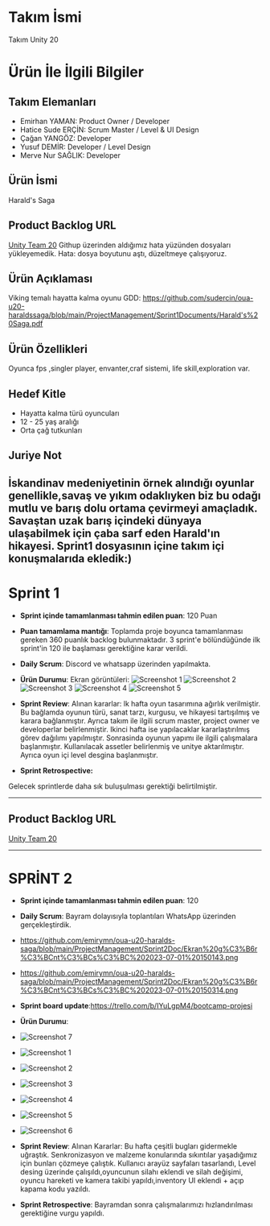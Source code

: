 # **Takım İsmi**

Takım Unity 20

# Ürün İle İlgili Bilgiler

## Takım Elemanları
- Emirhan YAMAN: Product Owner / Developer
- Hatice Sude ERÇİN: Scrum Master / Level & UI Design
- Çağan YANGÖZ: Developer
- Yusuf DEMİR: Developer / Level Design
- Merve Nur SAĞLIK: Developer

## Ürün İsmi
Harald's Saga

## Product Backlog URL

[Unity Team 20](*link)
Githup üzerinden aldığımız hata yüzünden dosyaları yükleyemedik.
Hata: dosya boyutunu aştı, düzeltmeye çalışıyoruz.
## Ürün Açıklaması

Viking temalı hayatta kalma oyunu 
GDD: https://github.com/sudercin/oua-u20-haraldssaga/blob/main/ProjectManagement/Sprint1Documents/Harald's%20Saga.pdf

## Ürün Özellikleri
Oyunca fps ,singler player, envanter,craf sistemi, life skill,exploration var.

## Hedef Kitle

- Hayatta kalma türü oyuncuları
- 12 - 25 yaş aralığı
- Orta çağ tutkunları

## Juriye Not

 İskandinav medeniyetinin örnek alındığı oyunlar genellikle,savaş ve yıkım odaklıyken biz bu odağı mutlu ve barış dolu ortama çevirmeyi amaçladık. Savaştan uzak barış içindeki dünyaya ulaşabilmek için çaba sarf eden Harald'ın hikayesi. 
 Sprint1 dosyasının içine takım içi konuşmalarıda ekledik:)
---

# Sprint 1

- **Sprint içinde tamamlanması tahmin edilen puan**: 120 Puan

- **Puan tamamlama mantığı**: Toplamda proje boyunca tamamlanması gereken 360 puanlık backlog bulunmaktadır. 3 sprint'e bölündüğünde ilk sprint'in 120 ile başlaması gerektiğine karar verildi.

- **Daily Scrum**: Discord ve whatsapp üzerinden yapılmakta.

- **Ürün Durumu**: Ekran görüntüleri:
  ![Screenshot 1](https://github.com/sudercin/oua-u20-haraldssaga/blob/main/ProjectManagement/Sprint1Documents/deneme1.png)
  ![Screenshot 2](https://github.com/sudercin/oua-u20-haraldssaga/blob/main/ProjectManagement/Sprint1Documents/deneme3.png)
  ![Screenshot 3](https://github.com/sudercin/oua-u20-haraldssaga/blob/main/ProjectManagement/Sprint1Documents/deneme4.png)
  ![Screenshot 4](https://github.com/sudercin/oua-u20-haraldssaga/blob/main/ProjectManagement/Sprint1Documents/deneme5.png)
  ![Screenshot 5](https://github.com/sudercin/oua-u20-haraldssaga/blob/main/ProjectManagement/Sprint1Documents/deneme6.png)
- **Sprint Review**: 
Alınan kararlar: lk hafta oyun tasarımına ağırlık verilmiştir. Bu bağlamda oyunun türü, sanat tarzı, kurgusu, ve hikayesi tartışılmış ve karara bağlanmıştır. Ayrıca takım ile ilgili scrum master, project owner ve developerlar belirlenmiştir. Ikinci hafta ise yapılacaklar kararlaştırılmış görev dağılımı yapılmıştır. Sonrasinda oyunun yapımı ile ilgili çalışmalara başlanmıştır. Kullanılacak assetler belirlenmiş ve unitye aktarılmıştır. Ayrıca oyun içi level desgina başlanmıştır.

- **Sprint Retrospective:**

Gelecek sprintlerde daha sık buluşulması gerektiği belirtilmiştir. 

 
---

## Product Backlog URL

[Unity Team 20](https://trello.com/b/IYuLgpM4/bootcamp-projesi)

---

# SPRİNT 2

- **Sprint içinde tamamlanması tahmin edilen puan**: 120
- **Daily Scrum**: Bayram dolayısıyla toplantıları WhatsApp üzerinden gerçekleştirdik.
- https://github.com/emirymn/oua-u20-haralds-saga/blob/main/ProjectManagement/Sprint2Doc/Ekran%20g%C3%B6r%C3%BCnt%C3%BCs%C3%BC%202023-07-01%20150143.png
- https://github.com/emirymn/oua-u20-haralds-saga/blob/main/ProjectManagement/Sprint2Doc/Ekran%20g%C3%B6r%C3%BCnt%C3%BCs%C3%BC%202023-07-01%20150314.png
  
- **Sprint board update**:https://trello.com/b/IYuLgpM4/bootcamp-projesi

- **Ürün Durumu**:
- ![Screenshot 7](https://github.com/emirymn/oua-u20-haralds-saga/blob/main/ProjectManagement/Sprint1Documents/u%C4%B1saga.png)
- ![Screenshot 1](https://github.com/emirymn/oua-u20-haralds-saga/blob/main/ProjectManagement/Sprint2Doc/3fb3a767-9f6b-47dc-9c95-db6e676fc6fd.jpg)
- ![Screenshot 2](https://github.com/emirymn/oua-u20-haralds-saga/blob/main/ProjectManagement/Sprint2Doc/97a6b8c0-76a3-4bf8-afe6-0314b58515e4.jpg)
- ![Screenshot 3](https://github.com/emirymn/oua-u20-haralds-saga/blob/main/ProjectManagement/Sprint2Doc/9e48f92a-d039-4984-a8c1-ac2e84dc19bd.jpg)
- ![Screenshot 4](https://github.com/emirymn/oua-u20-haralds-saga/blob/main/ProjectManagement/Sprint2Doc/b565f398-2c9d-4a8d-922d-86de97d640ee.jpg)
- ![Screenshot 5](https://github.com/emirymn/oua-u20-haralds-saga/blob/main/ProjectManagement/Sprint2Doc/b927c998-d23c-42c9-b8a9-17f0c5332092.jpg)
- ![Screenshot 6](https://github.com/emirymn/oua-u20-haralds-saga/blob/main/ProjectManagement/Sprint2Doc/f8495cdb-0ee0-4915-a627-ac9131c42586.jpg)

- **Sprint Review**: Alınan Kararlar: Bu hafta çeşitli bugları gidermekle uğraştık. Senkronizasyon ve malzeme konularında sıkıntılar yaşadığımız için bunları çözmeye çalıştık. Kullanıcı arayüz sayfaları tasarlandı, Level desing üzerinde çalışıldı,oyuncunun silahı eklendi ve silah değişimi, oyuncu hareketi ve kamera takibi yapıldı,inventory UI eklendi + açıp kapama kodu yazıldı.
- **Sprint Retrospective**: Bayramdan sonra çalışmalarımızı hızlandırılması gerektiğine vurgu yapıldı. 











